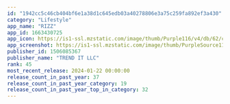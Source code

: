 ```yaml
---
id: "1942cc5c46cb404bf6e1a38d1c645edb03a40278806e3a75c259fa892ef3a430"
category: "Lifestyle"
app_name: "RIZZ‎"
app_id: 1663430725
app_icon: https://is1-ssl.mzstatic.com/image/thumb/Purple116/v4/db/62/c9/db62c9e3-d4ac-c899-b89f-0b4bcdcaf972/AppIcon-0-0-1x_U007ephone-0-0-sRGB-85-220.jpeg/1024x1024bb.png
app_screenshot: https://is1-ssl.mzstatic.com/image/thumb/PurpleSource116/v4/00/27/e9/0027e92e-91f7-dc1a-6abb-cc000011f6f9/5feb0afb-cd9a-4e58-99c1-92ac52aa3f93_6.5__U00282_U0029.jpeg/1242x2688bb.png
publisher_id: 1506085367
publisher_name: "TREND IT LLC"
rank: 45
most_recent_release: 2024-01-22 00:00:00
release_count_in_past_year: 37
release_count_in_past_year_category: 19
release_count_in_past_year_top_in_category: 32
---
```

